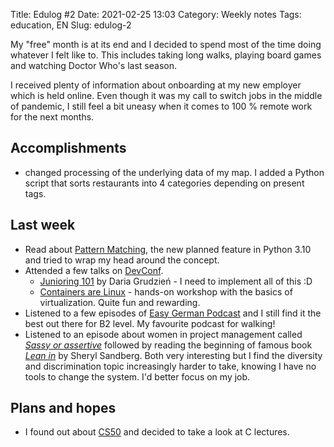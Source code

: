 Title: Edulog #2
Date: 2021-02-25 13:03
Category: Weekly notes
Tags: education, EN
Slug: edulog-2

My "free" month is at its end and I decided to spend most of the time doing whatever I felt like to.
This includes taking long walks, playing board games and watching Doctor Who's last season.  

I received plenty of information about onboarding at my new employer which is held online.
Even though it was my call to switch jobs in the middle of pandemic, I still feel a bit uneasy when it comes to 100 % remote work for the next months.


## Accomplishments
- changed processing of the underlying data of my map. 
  I added a Python script that sorts restaurants into 4 categories depending on present tags.

## Last week
- Read about [Pattern Matching](https://www.python.org/dev/peps/pep-0636/), the new planned feature in Python 3.10 and tried to wrap my head around the concept.
- Attended a few talks on [DevConf](https://www.devconf.info/cz/).
    - [Junioring 101](https://www.slideshare.net/DariaGrudzien/junioring-101-how-not-to-go-bonkers-at-the-start-devconfcz-2021) by Daria Grudzień - I need to implement all of this :D
    - [Containers are Linux](https://devconfcz2021.sched.com/event/gmSb/containers-are-linux-but-what-does-it-mean) - hands-on workshop with the basics of virtualization. Quite fun and rewarding.
- Listened to a few episodes of [Easy German Podcast](https://www.easygerman.org/podcast) and I still find it the best out there for B2 level.
  My favourite podcast for walking!
- Listened to an episode about women in project management called [_Sassy or assertive_](https://pmhappyhour.com/012-2/) followed by reading the beginning of famous book [_Lean in_](https://www.goodreads.com/book/show/16071764-lean-in) by Sheryl Sandberg. 
  Both very interesting but I find the diversity and discrimination topic increasingly harder to take, knowing I have no tools to change the system. 
  I'd better focus on my job.

## Plans and hopes
- I found out about [CS50](https://cs50.harvard.edu/x/2021/) and decided to take a look at C lectures. 

